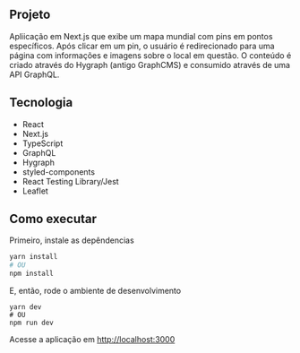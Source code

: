 
## Projeto
Apliicação em Next.js que exibe um mapa mundial com pins em pontos específicos. Após clicar em um pin, o usuário é redirecionado para uma página com informações e imagens sobre o local em questão. O conteúdo é criado através do Hygraph (antigo GraphCMS) e consumido através de uma API GraphQL. 


## Tecnologia

- React
- Next.js
- TypeScript
- GraphQL
- Hygraph
- styled-components
- React Testing Library/Jest
- Leaflet


## Como executar

Primeiro, instale as depêndencias
```bash
yarn install
# OU
npm install
```

E, então, rode o ambiente de desenvolvimento
```
yarn dev
# OU
npm run dev
```

Acesse a aplicação em [http://localhost:3000](http://localhost:3000)
